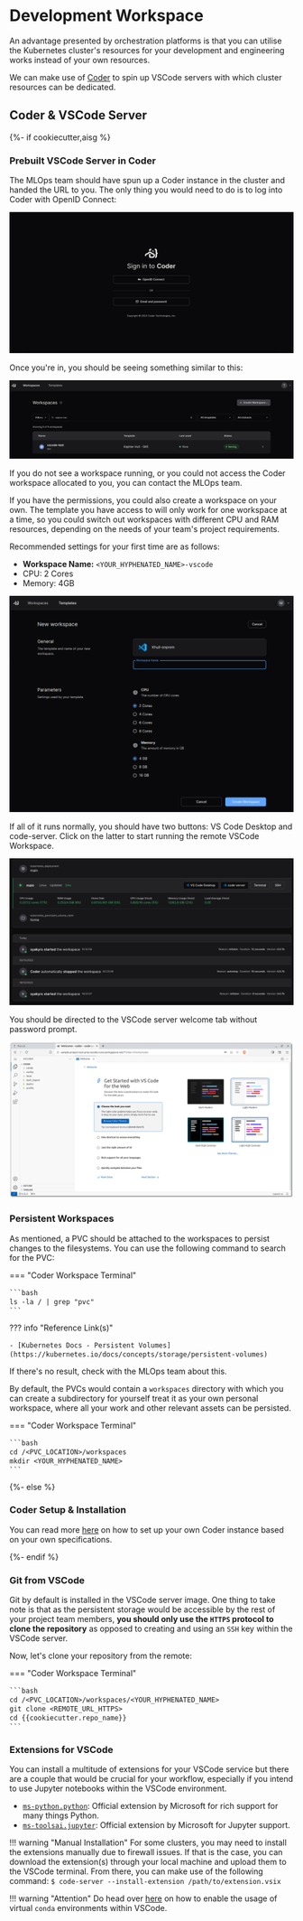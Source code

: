 # Development Workspace

An advantage presented by orchestration platforms is that you can
utilise the Kubernetes cluster's resources for your development and
engineering works instead of your own resources.

We can make use of [Coder][coder] to spin up VSCode servers with which 
cluster resources can be dedicated.

[coder]: https://coder.com/

## Coder & VSCode Server
{%- if cookiecutter,aisg %}

### Prebuilt VSCode Server in Coder

The MLOps team should have spun up a Coder instance in the cluster and 
handed the URL to you. The only thing you would need to do is to log 
into Coder with OpenID Connect:

![Coder Login](assets/screenshots/coder-login-vscode.png)

Once you're in, you should be seeing something similar to this:

![Coder Workspace](assets/screenshots/coder-workspace.png)

If you do not see a workspace running, or you could not access the 
Coder workspace allocated to you, you can contact the MLOps team.

If you have the permissions, you could also create a workspace on your 
own. The template you have access to will only work for one workspace 
at a time, so you could switch out workspaces with different CPU and 
RAM resources, depending on the needs of your team's project 
requirements.

Recommended settings for your first time are as follows:

- __Workspace Name:__ `<YOUR_HYPHENATED_NAME>-vscode`
- CPU: 2 Cores
- Memory: 4GB

![Coder create new workspace](assets/screenshots/coder-create-workspace.png)

If all of it runs normally, you should have two buttons: VS Code 
Desktop and code-server. Click on the latter to start running the 
remote VSCode Workspace.

![Coder workspace running](assets/screenshots/coder-workspace-running.png)

You should be directed to the VSCode server welcome tab without 
password prompt.

![Run:ai - VSCode Server Welcome](assets/screenshots/runai-vscode-server-welcome.png)

### Persistent Workspaces

As mentioned, a PVC should be attached to the workspaces to persist
changes to the filesystems. You can use the following command to search
for the PVC:

=== "Coder Workspace Terminal"

    ```bash
    ls -la / | grep "pvc"
    ```

??? info "Reference Link(s)"

    - [Kubernetes Docs - Persistent Volumes](https://kubernetes.io/docs/concepts/storage/persistent-volumes)

If there's no result, check with the MLOps team about this.

By default, the PVCs would contain a `workspaces` directory with which
you can create a subdirectory for yourself treat it as your own 
personal workspace, where all your work and other relevant assets can 
be persisted.

=== "Coder Workspace Terminal"

    ```bash
    cd /<PVC_LOCATION>/workspaces
    mkdir <YOUR_HYPHENATED_NAME>
    ```
{%- else %}

### Coder Setup & Installation

You can read more [here][coder-docs] on how to set up your own Coder
instance based on your own specifications.

[coder-docs]: https://coder.com/docs/install
{%- endif %}

### Git from VSCode

Git by default is installed in the VSCode server image. One thing to
take note is that as the persistent storage would be accessible by the
rest of your project team members, __you should only use the `HTTPS`
protocol to clone the repository__ as opposed to creating and using an
`SSH` key within the VSCode server.

Now, let's clone your repository from the remote:

=== "Coder Workspace Terminal"

    ```bash
    cd /<PVC_LOCATION>/workspaces/<YOUR_HYPHENATED_NAME>
    git clone <REMOTE_URL_HTTPS>
    cd {{cookiecutter.repo_name}}
    ```

### Extensions for VSCode

You can install a multitude of extensions for your VSCode service but
there are a couple that would be crucial for your workflow, especially
if you intend to use Jupyter notebooks within the VSCode environment.

- [`ms-python.python`][vsx-python]: Official extension by Microsoft for
  rich support for many things Python.
- [`ms-toolsai.jupyter`][vsx-jy]: Official extension by Microsoft 
  for Jupyter support.

!!! warning "Manual Installation"
    For some clusters, you may need to install the extensions manually
    due to firewall issues. If that is the case, you can download the
    extension(s) through your local machine and upload them to the 
    VSCode terminal. From there, you can make use of the following 
    command:
    ```
    $ code-server --install-extension /path/to/extension.vsix
    ```

!!! warning "Attention"
    Do head over [here][jy-vscode] on how to enable the usage of 
    virtual `conda` environments within VSCode.

[vsx-python]: https://marketplace.visualstudio.com/items?itemName=ms-python.python
[vsx-jy]: https://marketplace.visualstudio.com/items?itemName=ms-toolsai.jupyter
[jy-vscode]: ./04c-virtual-env.md#jupyter-kernel-for-vscode
